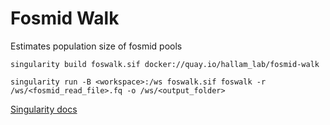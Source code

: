 # Fosmid Walk
Estimates population size of fosmid pools

```
singularity build foswalk.sif docker://quay.io/hallam_lab/fosmid-walk

singularity run -B <workspace>:/ws foswalk.sif foswalk -r /ws/<fosmid_read_file>.fq -o /ws/<output_folder>

```

[Singularity docs](https://singularity-userdoc.readthedocs.io/en/latest/quick_start.html)
